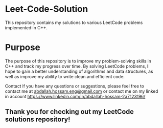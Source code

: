 # Leet-Code-Solution

This repository contains my solutions to various LeetCode problems implemented in C++.

# Purpose
The purpose of this repository is to improve my problem-solving skills in C++ and track my progress over time. By solving LeetCode problems, I hope to gain a better understanding of algorithms and data structures, as well as improve my ability to write clean and efficient code.

Contact
If you have any questions or suggestions, please feel free to contact me at abdallah.hossam.eng@gmail.com
or contact me on my linked in account https://www.linkedin.com/in/abdallah-hossam-2a7123196/

## Thank you for checking out my LeetCode solutions repository!
